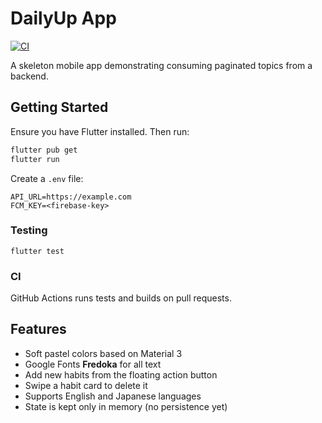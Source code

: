 # DailyUp App
[![CI](https://github.com/yourorg/dailyup-app/actions/workflows/flutter.yml/badge.svg)](https://github.com/yourorg/dailyup-app/actions/workflows/flutter.yml)

A skeleton mobile app demonstrating consuming paginated topics from a backend.

## Getting Started

Ensure you have Flutter installed. Then run:

```bash
flutter pub get
flutter run
```

Create a `.env` file:

```
API_URL=https://example.com
FCM_KEY=<firebase-key>
```

### Testing

```
flutter test
```

### CI

GitHub Actions runs tests and builds on pull requests.

## Features

- Soft pastel colors based on Material 3
- Google Fonts **Fredoka** for all text
- Add new habits from the floating action button
- Swipe a habit card to delete it
- Supports English and Japanese languages
- State is kept only in memory (no persistence yet)

